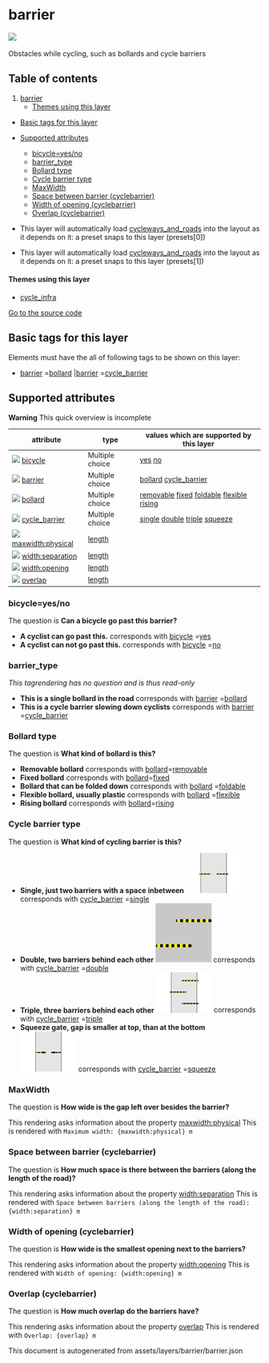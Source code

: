 barrier
=========



<img src='https://mapcomplete.osm.be/./assets/layers/barrier/barrier.svg' height="100px"> 

Obstacles while cycling, such as bollards and cycle barriers

## Table of contents

1. [barrier](#barrier)
    * [Themes using this layer](#themes-using-this-layer)

- [Basic tags for this layer](#basic-tags-for-this-layer)
- [Supported attributes](#supported-attributes)
    + [bicycle=yes/no](#bicycle=yesno)
    + [barrier_type](#barrier_type)
    + [Bollard type](#bollard-type)
    + [Cycle barrier type](#cycle-barrier-type)
    + [MaxWidth](#maxwidth)
    + [Space between barrier (cyclebarrier)](#space-between-barrier-(cyclebarrier))
    + [Width of opening (cyclebarrier)](#width-of-opening-(cyclebarrier))
    + [Overlap (cyclebarrier)](#overlap-(cyclebarrier))


- This layer will automatically load  [cycleways_and_roads](./cycleways_and_roads.md)  into the layout as it depends on
  it:  a preset snaps to this layer (presets[0])
- This layer will automatically load  [cycleways_and_roads](./cycleways_and_roads.md)  into the layout as it depends on
  it:  a preset snaps to this layer (presets[1])

#### Themes using this layer

- [cycle_infra](https://mapcomplete.osm.be/cycle_infra)

[Go to the source code](../assets/layers/barrier/barrier.json)



Basic tags for this layer
---------------------------



Elements must have the all of following tags to be shown on this layer:

- <a href='https://wiki.openstreetmap.org/wiki/Key:barrier' target='_blank'>barrier</a>
  =<a href='https://wiki.openstreetmap.org/wiki/Tag:barrier%3Dbollard' target='_blank'>bollard</a>
  |<a href='https://wiki.openstreetmap.org/wiki/Key:barrier' target='_blank'>barrier</a>
  =<a href='https://wiki.openstreetmap.org/wiki/Tag:barrier%3Dcycle_barrier' target='_blank'>cycle_barrier</a>

Supported attributes
----------------------



**Warning** This quick overview is incomplete

attribute | type | values which are supported by this layer
----------- | ------ | ------------------------------------------
[<img src='https://mapcomplete.osm.be/assets/svg/statistics.svg' height='18px'>](https://taginfo.openstreetmap.org/keys/bicycle#values) [bicycle](https://wiki.openstreetmap.org/wiki/Key:bicycle) | Multiple choice | [yes](https://wiki.openstreetmap.org/wiki/Tag:bicycle%3Dyes) [no](https://wiki.openstreetmap.org/wiki/Tag:bicycle%3Dno)
[<img src='https://mapcomplete.osm.be/assets/svg/statistics.svg' height='18px'>](https://taginfo.openstreetmap.org/keys/barrier#values) [barrier](https://wiki.openstreetmap.org/wiki/Key:barrier) | Multiple choice | [bollard](https://wiki.openstreetmap.org/wiki/Tag:barrier%3Dbollard) [cycle_barrier](https://wiki.openstreetmap.org/wiki/Tag:barrier%3Dcycle_barrier)
[<img src='https://mapcomplete.osm.be/assets/svg/statistics.svg' height='18px'>](https://taginfo.openstreetmap.org/keys/bollard#values) [bollard](https://wiki.openstreetmap.org/wiki/Key:bollard) | Multiple choice | [removable](https://wiki.openstreetmap.org/wiki/Tag:bollard%3Dremovable) [fixed](https://wiki.openstreetmap.org/wiki/Tag:bollard%3Dfixed) [foldable](https://wiki.openstreetmap.org/wiki/Tag:bollard%3Dfoldable) [flexible](https://wiki.openstreetmap.org/wiki/Tag:bollard%3Dflexible) [rising](https://wiki.openstreetmap.org/wiki/Tag:bollard%3Drising)
[<img src='https://mapcomplete.osm.be/assets/svg/statistics.svg' height='18px'>](https://taginfo.openstreetmap.org/keys/cycle_barrier#values) [cycle_barrier](https://wiki.openstreetmap.org/wiki/Key:cycle_barrier) | Multiple choice | [single](https://wiki.openstreetmap.org/wiki/Tag:cycle_barrier%3Dsingle) [double](https://wiki.openstreetmap.org/wiki/Tag:cycle_barrier%3Ddouble) [triple](https://wiki.openstreetmap.org/wiki/Tag:cycle_barrier%3Dtriple) [squeeze](https://wiki.openstreetmap.org/wiki/Tag:cycle_barrier%3Dsqueeze)
[<img src='https://mapcomplete.osm.be/assets/svg/statistics.svg' height='18px'>](https://taginfo.openstreetmap.org/keys/maxwidth:physical#values) [maxwidth:physical](https://wiki.openstreetmap.org/wiki/Key:maxwidth:physical) | [length](../SpecialInputElements.md#length) |
[<img src='https://mapcomplete.osm.be/assets/svg/statistics.svg' height='18px'>](https://taginfo.openstreetmap.org/keys/width:separation#values) [width:separation](https://wiki.openstreetmap.org/wiki/Key:width:separation) | [length](../SpecialInputElements.md#length) |
[<img src='https://mapcomplete.osm.be/assets/svg/statistics.svg' height='18px'>](https://taginfo.openstreetmap.org/keys/width:opening#values) [width:opening](https://wiki.openstreetmap.org/wiki/Key:width:opening) | [length](../SpecialInputElements.md#length) |
[<img src='https://mapcomplete.osm.be/assets/svg/statistics.svg' height='18px'>](https://taginfo.openstreetmap.org/keys/overlap#values) [overlap](https://wiki.openstreetmap.org/wiki/Key:overlap) | [length](../SpecialInputElements.md#length) |

### bicycle=yes/no

The question is **Can a bicycle go past this barrier?**

- **A cyclist can go past this.** corresponds
  with <a href='https://wiki.openstreetmap.org/wiki/Key:bicycle' target='_blank'>bicycle</a>
  =<a href='https://wiki.openstreetmap.org/wiki/Tag:bicycle%3Dyes' target='_blank'>yes</a>
- **A cyclist can not go past this.** corresponds
  with <a href='https://wiki.openstreetmap.org/wiki/Key:bicycle' target='_blank'>bicycle</a>
  =<a href='https://wiki.openstreetmap.org/wiki/Tag:bicycle%3Dno' target='_blank'>no</a>

### barrier_type

_This tagrendering has no question and is thus read-only_

- **This is a single bollard in the road** corresponds
  with <a href='https://wiki.openstreetmap.org/wiki/Key:barrier' target='_blank'>barrier</a>
  =<a href='https://wiki.openstreetmap.org/wiki/Tag:barrier%3Dbollard' target='_blank'>bollard</a>
- **This is a cycle barrier slowing down cyclists** corresponds
  with <a href='https://wiki.openstreetmap.org/wiki/Key:barrier' target='_blank'>barrier</a>
  =<a href='https://wiki.openstreetmap.org/wiki/Tag:barrier%3Dcycle_barrier' target='_blank'>cycle_barrier</a>

### Bollard type

The question is **What kind of bollard is this?**

- **Removable bollard** corresponds with <a href='https://wiki.openstreetmap.org/wiki/Key:bollard' target='_blank'>
  bollard</a>=<a href='https://wiki.openstreetmap.org/wiki/Tag:bollard%3Dremovable' target='_blank'>removable</a>
- **Fixed bollard** corresponds with <a href='https://wiki.openstreetmap.org/wiki/Key:bollard' target='_blank'>
  bollard</a>=<a href='https://wiki.openstreetmap.org/wiki/Tag:bollard%3Dfixed' target='_blank'>fixed</a>
- **Bollard that can be folded down** corresponds
  with <a href='https://wiki.openstreetmap.org/wiki/Key:bollard' target='_blank'>bollard</a>
  =<a href='https://wiki.openstreetmap.org/wiki/Tag:bollard%3Dfoldable' target='_blank'>foldable</a>
- **Flexible bollard, usually plastic** corresponds
  with <a href='https://wiki.openstreetmap.org/wiki/Key:bollard' target='_blank'>bollard</a>
  =<a href='https://wiki.openstreetmap.org/wiki/Tag:bollard%3Dflexible' target='_blank'>flexible</a>
- **Rising bollard** corresponds with <a href='https://wiki.openstreetmap.org/wiki/Key:bollard' target='_blank'>
  bollard</a>=<a href='https://wiki.openstreetmap.org/wiki/Tag:bollard%3Drising' target='_blank'>rising</a>

### Cycle barrier type

The question is **What kind of cycling barrier is this?**

- **Single, just two barriers with a space
  inbetween <img src='./assets/themes/cycle_infra/Cycle_barrier_single.png' style='width:8em'>** corresponds
  with <a href='https://wiki.openstreetmap.org/wiki/Key:cycle_barrier' target='_blank'>cycle_barrier</a>
  =<a href='https://wiki.openstreetmap.org/wiki/Tag:cycle_barrier%3Dsingle' target='_blank'>single</a>
- **Double, two barriers behind each
  other <img src='./assets/themes/cycle_infra/Cycle_barrier_double.svg' style='width:8em'>** corresponds
  with <a href='https://wiki.openstreetmap.org/wiki/Key:cycle_barrier' target='_blank'>cycle_barrier</a>
  =<a href='https://wiki.openstreetmap.org/wiki/Tag:cycle_barrier%3Ddouble' target='_blank'>double</a>
- **Triple, three barriers behind each
  other <img src='./assets/themes/cycle_infra/Cycle_barrier_triple.png' style='width:8em'>** corresponds
  with <a href='https://wiki.openstreetmap.org/wiki/Key:cycle_barrier' target='_blank'>cycle_barrier</a>
  =<a href='https://wiki.openstreetmap.org/wiki/Tag:cycle_barrier%3Dtriple' target='_blank'>triple</a>
- **Squeeze gate, gap is smaller at top, than at the
  bottom <img src='./assets/themes/cycle_infra/Cycle_barrier_squeeze.png' style='width:8em'>** corresponds
  with <a href='https://wiki.openstreetmap.org/wiki/Key:cycle_barrier' target='_blank'>cycle_barrier</a>
  =<a href='https://wiki.openstreetmap.org/wiki/Tag:cycle_barrier%3Dsqueeze' target='_blank'>squeeze</a>

### MaxWidth

The question is **How wide is the gap left over besides the barrier?**

This rendering asks information about the
property  [maxwidth:physical](https://wiki.openstreetmap.org/wiki/Key:maxwidth:physical)
This is rendered with `Maximum width: {maxwidth:physical} m`

### Space between barrier (cyclebarrier)

The question is **How much space is there between the barriers (along the length of the road)?**

This rendering asks information about the
property  [width:separation](https://wiki.openstreetmap.org/wiki/Key:width:separation)
This is rendered with `Space between barriers (along the length of the road): {width:separation} m`

### Width of opening (cyclebarrier)

The question is **How wide is the smallest opening next to the barriers?**

This rendering asks information about the
property  [width:opening](https://wiki.openstreetmap.org/wiki/Key:width:opening)
This is rendered with `Width of opening: {width:opening} m`

### Overlap (cyclebarrier)

The question is **How much overlap do the barriers have?**

This rendering asks information about the property  [overlap](https://wiki.openstreetmap.org/wiki/Key:overlap)
This is rendered with `Overlap: {overlap} m`

This document is autogenerated from assets/layers/barrier/barrier.json